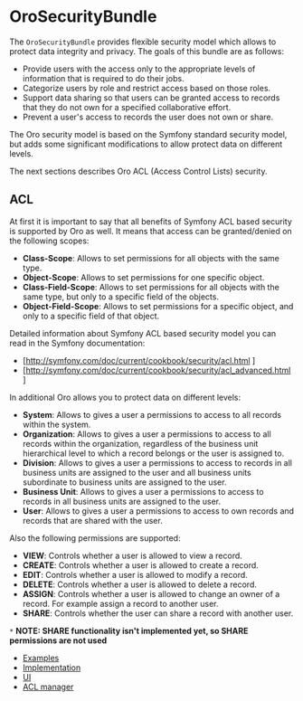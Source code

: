 OroSecurityBundle
========================

The `OroSecurityBundle` provides flexible security model which allows to protect data integrity and privacy. The goals of this bundle are as follows:

 - Provide users with the access only to the appropriate levels of information that is required to do their jobs.
 - Categorize users by role and restrict access based on those roles.
 - Support data sharing so that users can be granted access to records that they do not own for a specified collaborative effort.
 - Prevent a user's access to records the user does not own or share.

The Oro security model is based on the Symfony standard security model, but adds some significant modifications to allow protect data on different levels.

The next sections describes Oro ACL (Access Control Lists) security.

ACL
---

At first it is important to say that all benefits of Symfony ACL based security is supported by Oro as well. It means that access can be granted/denied on the following scopes:

 - **Class-Scope**: Allows to set permissions for all objects with the same type.
 - **Object-Scope**: Allows to set permissions for one specific object.
 - **Class-Field-Scope**: Allows to set permissions for all objects with the same type, but only to a specific field of the objects.
 - **Object-Field-Scope**: Allows to set permissions for a specific object, and only to a specific field of that object.

Detailed information about Symfony ACL based security model you can read in the Symfony documentation:

 - [http://symfony.com/doc/current/cookbook/security/acl.html ]
 - [http://symfony.com/doc/current/cookbook/security/acl_advanced.html ]

In additional Oro allows you to protect data on different levels:

 - **System**: Allows to gives a user a permissions to access to all records within the system.
 - **Organization**: Allows to gives a user a permissions to access to all records within the organization, regardless of the business unit hierarchical level to which a record belongs or the user is assigned to.
 - **Division**: Allows to gives a user a permissions to access to records in all business units are assigned to the user and all business units subordinate to business units are assigned to the user.
 - **Business Unit**: Allows to gives a user a permissions to access to records in all business units are assigned to the user.
 - **User**: Allows to gives a user a permissions to access to own records and records that are shared with the user.

Also the following permissions are supported:

 - **VIEW**: Controls whether a user is allowed to view a record.
 - **CREATE**: Controls whether a user is allowed to create a record.
 - **EDIT**: Controls whether a user is allowed to modify a record.
 - **DELETE**: Controls whether a user is allowed to delete a record.
 - **ASSIGN**: Controls whether a user is allowed to change an owner of a record. For example assign a record to another user.
 - **SHARE**: Controls whether the user can share a record with another user.

 `*` **NOTE: SHARE functionality isn't implemented yet, so SHARE permissions are not used**

- [Examples](./Resources/doc/examples.md)
- [Implementation](./Resources/doc/implementation.md)
- [UI](./Resources/doc/ui.md)
- [ACL manager](./Resources/doc/acl-manager.md)

